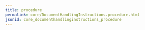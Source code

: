 ```yaml
---
title: procedure
permalink: core/DocumentHandlingInstructions.procedure.html
jsonid: core_documenthandlinginstructions_procedure
---
```

